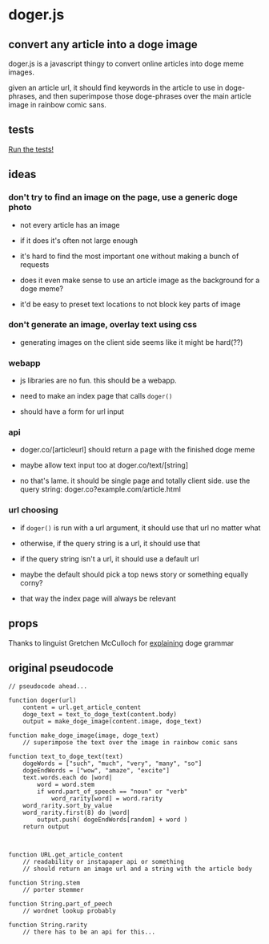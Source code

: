 #	doger.js

##	convert any article into a doge image

doger.js is a javascript thingy to convert online articles into doge meme images.

given an article url, it should find keywords in the article to use in doge-phrases, and then superimpose those doge-phrases over the main article image in rainbow comic sans.

## tests

[Run the tests!](http://amonks.github.io/doger.js)

## ideas

### don't try to find an image on the page, use a generic doge photo

*	not every article has an image

*	if it does it's often not large enough

*	it's hard to find the most important one without making a bunch of requests

*	does it even make sense to use an article image as the background for a doge meme?

*	it'd be easy to preset text locations to not block key parts of image

### don't generate an image, overlay text using css

*	generating images on the client side seems like it might be hard(??)

### webapp

*	js libraries are no fun. this should be a webapp.

*	need to make an index page that calls `doger()`

*	should have a form for url input

### api 

*	doger.co/[articleurl] should return a page with the finished doge meme

*	maybe allow text input too at doger.co/text/[string]

*	no that's lame. it should be single page and totally client side. use the query string: doger.co?example.com/article.html

### url choosing

*	if `doger()` is run with a url argument, it should use that url no matter what

*	otherwise, if the query string is a url, it should use that

*	if the query string isn't a url, it should use a default url

*	maybe the default should pick a top news story or something equally corny?

*	that way the index page will always be relevant

## props

Thanks to linguist Gretchen McCulloch for [explaining](http://the-toast.net/2014/02/06/linguist-explains-grammar-doge-wow/) doge grammar

## original pseudocode

	// pseudocode ahead...

	function doger(url)
		content = url.get_article_content
		doge_text = text_to_doge_text(content.body)
		output = make_doge_image(content.image, doge_text)

	function make_doge_image(image, doge_text)
		// superimpose the text over the image in rainbow comic sans

	function text_to_doge_text(text)
		dogeWords = ["such", "much", "very", "many", "so"]
		dogeEndWords = ["wow", "amaze", "excite"]
		text.words.each do |word|
			word = word.stem
			if word.part_of_speech == "noun" or "verb"
				word_rarity[word] = word.rarity
		word_rarity.sort_by_value
		word_rarity.first(8) do |word|
			output.push( dogeEndWords[random] + word )
		return output



	function URL.get_article_content
		// readability or instapaper api or something
		// should return an image url and a string with the article body

	function String.stem
		// porter stemmer

	function String.part_of_peech
		// wordnet lookup probably

	function String.rarity
		// there has to be an api for this...